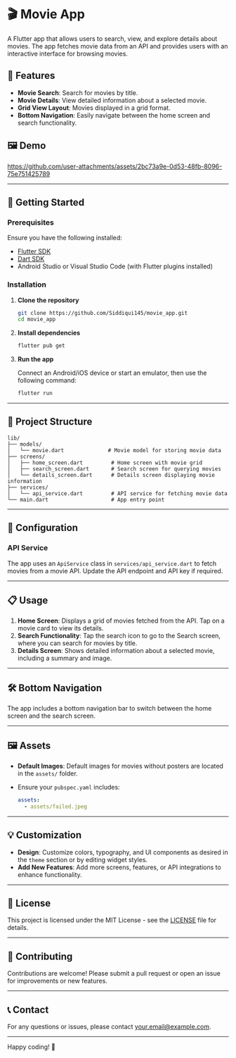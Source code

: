 # 🎬 Movie App

A Flutter app that allows users to search, view, and explore details about movies. The app fetches movie data from an API and provides users with an interactive interface for browsing movies.

## 📱 Features

- **Movie Search**: Search for movies by title.
- **Movie Details**: View detailed information about a selected movie.
- **Grid View Layout**: Movies displayed in a grid format.
- **Bottom Navigation**: Easily navigate between the home screen and search functionality.

## 🖼️ Demo

https://github.com/user-attachments/assets/2bc73a9e-0d53-48fb-8096-75e751425789


---

## 🚀 Getting Started

### Prerequisites

Ensure you have the following installed:

- [Flutter SDK](https://flutter.dev/docs/get-started/install)
- [Dart SDK](https://dart.dev/get-dart)
- Android Studio or Visual Studio Code (with Flutter plugins installed)

### Installation

1. **Clone the repository**

   ```bash
   git clone https://github.com/Siddiqui145/movie_app.git
   cd movie_app
   ```

2. **Install dependencies**

   ```bash
   flutter pub get
   ```

3. **Run the app**

   Connect an Android/iOS device or start an emulator, then use the following command:

   ```bash
   flutter run
   ```

---

## 📂 Project Structure

```plaintext
lib/
├── models/
│   └── movie.dart              # Movie model for storing movie data
├── screens/
│   ├── home_screen.dart         # Home screen with movie grid
│   ├── search_screen.dart       # Search screen for querying movies
│   └── details_screen.dart      # Details screen displaying movie information
├── services/
│   └── api_service.dart         # API service for fetching movie data
└── main.dart                    # App entry point
```

---

## 🔧 Configuration

### API Service

The app uses an `ApiService` class in `services/api_service.dart` to fetch movies from a movie API. Update the API endpoint and API key if required.

---

## 📋 Usage

1. **Home Screen**: Displays a grid of movies fetched from the API. Tap on a movie card to view its details.
2. **Search Functionality**: Tap the search icon to go to the Search screen, where you can search for movies by title.
3. **Details Screen**: Shows detailed information about a selected movie, including a summary and image.

---

## 🛠️ Bottom Navigation

The app includes a bottom navigation bar to switch between the home screen and the search screen.

---

## 🖼️ Assets

- **Default Images**: Default images for movies without posters are located in the `assets/` folder.
- Ensure your `pubspec.yaml` includes:
  
   ```yaml
   assets:
     - assets/failed.jpeg
   ```

---

## 💡 Customization

- **Design**: Customize colors, typography, and UI components as desired in the `theme` section or by editing widget styles.
- **Add New Features**: Add more screens, features, or API integrations to enhance functionality.

---

## 📜 License

This project is licensed under the MIT License - see the [LICENSE](LICENSE) file for details.

---

## 🤝 Contributing

Contributions are welcome! Please submit a pull request or open an issue for improvements or new features.

---

## 📞 Contact

For any questions or issues, please contact [your.email@example.com](mailto:your.email@example.com).

---

Happy coding! 🚀
